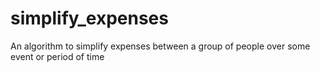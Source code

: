 # simplify_expenses
An algorithm to simplify expenses between a group of people over some event or period of time
